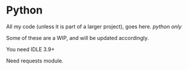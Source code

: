 # Python

All my code (unless it is part of a larger project), goes here. *python only*

Some of these are a WIP, and will be updated accordingly.

You need IDLE 3.9+

Need requests module.

